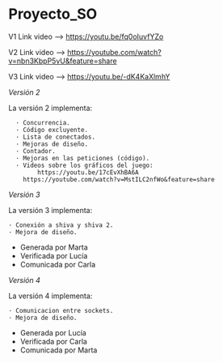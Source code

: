 # Proyecto_SO

V1 Link video --> https://youtu.be/fq0oIuvfYZo

V2 Link video --> https://youtube.com/watch?v=nbn3KbpP5vU&feature=share

V3 Link video --> https://youtu.be/-dK4KaXlmhY


*Versión 2*

  La versión 2 implementa:
  
      · Concurrencia.
      · Código excluyente.
      · Lista de conectados.
      · Mejoras de diseño.
      · Contador.
      · Mejoras en las peticiones (código).
      · Videos sobre los gráficos del juego:
      		https://youtu.be/17cEvXhBA6A 
		https://youtube.com/watch?v=MstILC2nfWo&feature=share
		
		
*Versión 3*

  La versión 3 implementa:
  
	· Conexión a shiva y shiva 2.
	· Mejora de diseño.
	
- Generada por Marta
- Verificada por Lucía
- Comunicada por Carla 


*Versión 4*

  La versión 4 implementa:
  
  	· Comunicacion entre sockets.
	· Mejora de diseño.
	
- Generada por Lucía
- Verificada por Carla
- Comunicada por Marta 
